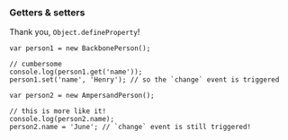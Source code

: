 ###  Getters & setters

Thank you, `Object.defineProperty`!

```
var person1 = new BackbonePerson();

// cumbersome
console.log(person1.get('name'));
person1.set('name', 'Henry'); // so the `change` event is triggered

var person2 = new AmpersandPerson();

// this is more like it!
console.log(person2.name);
person2.name = 'June'; // `change` event is still triggered!
```
